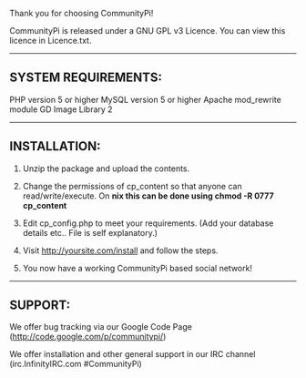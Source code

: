 Thank you for choosing CommunityPi!

CommunityPi is released under a GNU GPL v3 Licence. You can view this licence in Licence.txt.


---

## SYSTEM REQUIREMENTS: ##

PHP version 5 or higher
MySQL version 5 or higher
Apache mod\_rewrite module
GD Image Library 2


---

## INSTALLATION: ##

1) Unzip the package and upload the contents.

2) Change the permissions of cp\_content so that anyone can read/write/execute. On **nix this can be done using chmod -R 0777 cp\_content**

3) Edit cp\_config.php to meet your requirements. (Add your database details etc.. File is self explanatory.)

4) Visit http://yoursite.com/install and follow the steps.

5) You now have a working CommunityPi based social network!


---

## SUPPORT: ##

We offer bug tracking via our Google Code Page (http://code.google.com/p/communitypi/)

We offer installation and other general support in our IRC channel (irc.InfinityIRC.com #CommunityPi)
